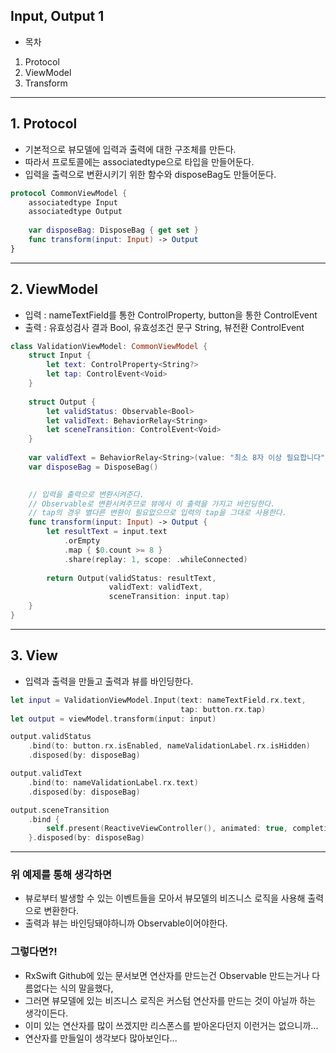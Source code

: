 ## Input, Output 1

- 목차
1. Protocol
2. ViewModel
3. Transform

---

## 1. Protocol

- 기본적으로 뷰모델에 입력과 출력에 대한 구조체를 만든다.
- 따라서 프로토콜에는 associatedtype으로 타입을 만들어둔다.
- 입력을 출력으로 변환시키기 위한 함수와 disposeBag도 만들어둔다.

```swift
protocol CommonViewModel {
    associatedtype Input
    associatedtype Output
    
    var disposeBag: DisposeBag { get set }
    func transform(input: Input) -> Output
}
```

---

## 2. ViewModel
- 입력 : nameTextField를 통한 ControlProperty, button을 통한 ControlEvent
- 출력 : 유효성검사 결과 Bool, 유효성조건 문구 String, 뷰전환 ControlEvent

```swift
class ValidationViewModel: CommonViewModel {
    struct Input {
        let text: ControlProperty<String?>
        let tap: ControlEvent<Void>
    }
    
    struct Output {
        let validStatus: Observable<Bool>
        let validText: BehaviorRelay<String>
        let sceneTransition: ControlEvent<Void>
    }
    
    var validText = BehaviorRelay<String>(value: "최소 8자 이상 필요합니다")
    var disposeBag = DisposeBag()
    

    // 입력을 출력으로 변환시켜준다.
    // Observable로 변환시켜주므로 뷰에서 이 출력을 가지고 바인딩한다.
    // tap의 경우 별다른 변환이 필요없으므로 입력의 tap을 그대로 사용한다.
    func transform(input: Input) -> Output {
        let resultText = input.text
            .orEmpty
            .map { $0.count >= 8 }
            .share(replay: 1, scope: .whileConnected)
        
        return Output(validStatus: resultText,
                      validText: validText,
                      sceneTransition: input.tap)
    }
}
```

---

## 3. View
- 입력과 출력을 만들고 출력과 뷰를 바인딩한다.

```swift
let input = ValidationViewModel.Input(text: nameTextField.rx.text,
                                      tap: button.rx.tap)
let output = viewModel.transform(input: input)

output.validStatus
    .bind(to: button.rx.isEnabled, nameValidationLabel.rx.isHidden)
    .disposed(by: disposeBag)

output.validText
    .bind(to: nameValidationLabel.rx.text)
    .disposed(by: disposeBag)

output.sceneTransition
    .bind {
        self.present(ReactiveViewController(), animated: true, completion: nil)
    }.disposed(by: disposeBag)
```

---

### 위 예제를 통해 생각하면
- 뷰로부터 발생할 수 있는 이벤트들을 모아서 뷰모델의 비즈니스 로직을 사용해 출력으로 변환한다.
- 출력과 뷰는 바인딩돼야하니까 Observable이어야한다.

### 그렇다면?!
- RxSwift Github에 있는 문서보면 연산자를 만드는건 Observable 만드는거나 다름없다는 식의 말을했다,
- 그러면 뷰모델에 있는 비즈니스 로직은 커스텀 연산자를 만드는 것이 아닐까 하는 생각이든다.
- 이미 있는 연산자를 많이 쓰겠지만 리스폰스를 받아온다던지 이런거는 없으니까...
- 연산자를 만들일이 생각보다 많아보인다...